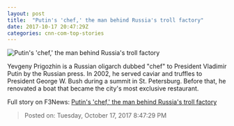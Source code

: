 ```yaml
---
layout: post
title:  "Putin's 'chef,' the man behind Russia's troll factory"
date: 2017-10-17 20:47:29Z
categories: cnn-com-top-stories
---
```


![Putin's 'chef,' the man behind Russia's troll factory](http://cdn.cnn.com/cnnnext/dam/assets/171017112914-01-putin-prigozhin-file-super-tease.jpg)

Yevgeny Prigozhin is a Russian oligarch dubbed "chef" to President Vladimir Putin by the Russian press. In 2002, he served caviar and truffles to President George W. Bush during a summit in St. Petersburg. Before that, he renovated a boat that became the city's most exclusive restaurant.


Full story on F3News: [Putin's 'chef,' the man behind Russia's troll factory](http://www.f3nws.com/n/rTGTsG)

> Posted on: Tuesday, October 17, 2017 8:47:29 PM

